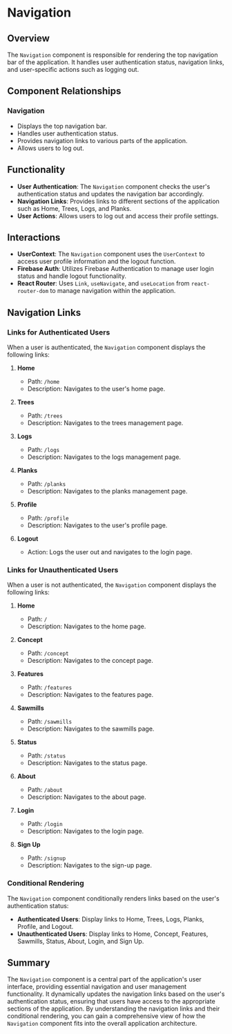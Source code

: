 # Navigation

## Overview

The `Navigation` component is responsible for rendering the top navigation bar of the application. It handles user authentication status, navigation links, and user-specific actions such as logging out.

## Component Relationships

### Navigation
- Displays the top navigation bar.
- Handles user authentication status.
- Provides navigation links to various parts of the application.
- Allows users to log out.

## Functionality

- **User Authentication**: The `Navigation` component checks the user's authentication status and updates the navigation bar accordingly.
- **Navigation Links**: Provides links to different sections of the application such as Home, Trees, Logs, and Planks.
- **User Actions**: Allows users to log out and access their profile settings.

## Interactions

- **UserContext**: The `Navigation` component uses the `UserContext` to access user profile information and the logout function.
- **Firebase Auth**: Utilizes Firebase Authentication to manage user login status and handle logout functionality.
- **React Router**: Uses `Link`, `useNavigate`, and `useLocation` from `react-router-dom` to manage navigation within the application.

## Navigation Links

### Links for Authenticated Users

When a user is authenticated, the `Navigation` component displays the following links:

1. **Home**
   - Path: `/home`
   - Description: Navigates to the user's home page.

2. **Trees**
   - Path: `/trees`
   - Description: Navigates to the trees management page.

3. **Logs**
   - Path: `/logs`
   - Description: Navigates to the logs management page.

4. **Planks**
   - Path: `/planks`
   - Description: Navigates to the planks management page.

5. **Profile**
   - Path: `/profile`
   - Description: Navigates to the user's profile page.

6. **Logout**
   - Action: Logs the user out and navigates to the login page.

### Links for Unauthenticated Users

When a user is not authenticated, the `Navigation` component displays the following links:

1. **Home**
   - Path: `/`
   - Description: Navigates to the home page.

2. **Concept**
   - Path: `/concept`
   - Description: Navigates to the concept page.

3. **Features**
   - Path: `/features`
   - Description: Navigates to the features page.

4. **Sawmills**
   - Path: `/sawmills`
   - Description: Navigates to the sawmills page.

5. **Status**
   - Path: `/status`
   - Description: Navigates to the status page.

6. **About**
   - Path: `/about`
   - Description: Navigates to the about page.

7. **Login**
   - Path: `/login`
   - Description: Navigates to the login page.

8. **Sign Up**
   - Path: `/signup`
   - Description: Navigates to the sign-up page.

### Conditional Rendering

The `Navigation` component conditionally renders links based on the user's authentication status:

- **Authenticated Users**: Display links to Home, Trees, Logs, Planks, Profile, and Logout.
- **Unauthenticated Users**: Display links to Home, Concept, Features, Sawmills, Status, About, Login, and Sign Up.

## Summary

The `Navigation` component is a central part of the application's user interface, providing essential navigation and user management functionality. It dynamically updates the navigation links based on the user's authentication status, ensuring that users have access to the appropriate sections of the application. By understanding the navigation links and their conditional rendering, you can gain a comprehensive view of how the `Navigation` component fits into the overall application architecture.